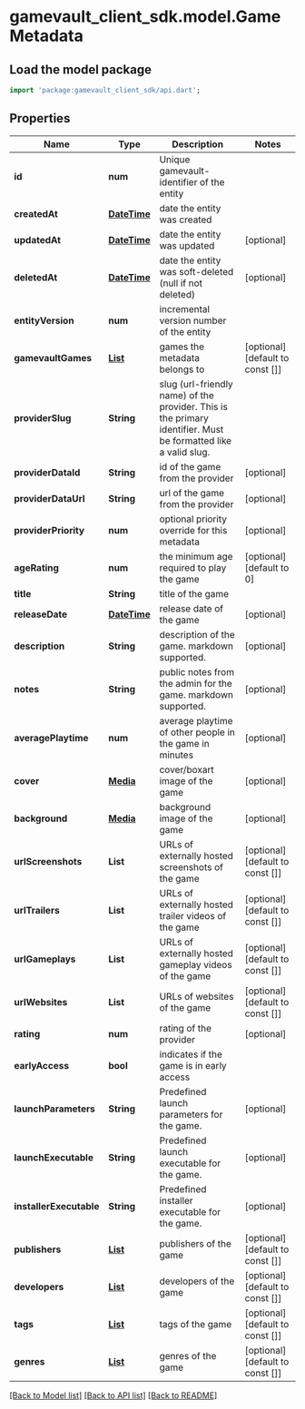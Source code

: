 # gamevault_client_sdk.model.GameMetadata

## Load the model package
```dart
import 'package:gamevault_client_sdk/api.dart';
```

## Properties
Name | Type | Description | Notes
------------ | ------------- | ------------- | -------------
**id** | **num** | Unique gamevault-identifier of the entity | 
**createdAt** | [**DateTime**](DateTime.md) | date the entity was created | 
**updatedAt** | [**DateTime**](DateTime.md) | date the entity was updated | [optional] 
**deletedAt** | [**DateTime**](DateTime.md) | date the entity was soft-deleted (null if not deleted) | [optional] 
**entityVersion** | **num** | incremental version number of the entity | 
**gamevaultGames** | [**List<GamevaultGame>**](GamevaultGame.md) | games the metadata belongs to | [optional] [default to const []]
**providerSlug** | **String** | slug (url-friendly name) of the provider. This is the primary identifier. Must be formatted like a valid slug. | 
**providerDataId** | **String** | id of the game from the provider | [optional] 
**providerDataUrl** | **String** | url of the game from the provider | [optional] 
**providerPriority** | **num** | optional priority override for this metadata | [optional] 
**ageRating** | **num** | the minimum age required to play the game | [optional] [default to 0]
**title** | **String** | title of the game | 
**releaseDate** | [**DateTime**](DateTime.md) | release date of the game | [optional] 
**description** | **String** | description of the game. markdown supported. | [optional] 
**notes** | **String** | public notes from the admin for the game. markdown supported. | [optional] 
**averagePlaytime** | **num** | average playtime of other people in the game in minutes | [optional] 
**cover** | [**Media**](Media.md) | cover/boxart image of the game | [optional] 
**background** | [**Media**](Media.md) | background image of the game | [optional] 
**urlScreenshots** | **List<String>** | URLs of externally hosted screenshots of the game | [optional] [default to const []]
**urlTrailers** | **List<String>** | URLs of externally hosted trailer videos of the game | [optional] [default to const []]
**urlGameplays** | **List<String>** | URLs of externally hosted gameplay videos of the game | [optional] [default to const []]
**urlWebsites** | **List<String>** | URLs of websites of the game | [optional] [default to const []]
**rating** | **num** | rating of the provider | [optional] 
**earlyAccess** | **bool** | indicates if the game is in early access | 
**launchParameters** | **String** | Predefined launch parameters for the game. | [optional] 
**launchExecutable** | **String** | Predefined launch executable for the game. | [optional] 
**installerExecutable** | **String** | Predefined installer executable for the game. | [optional] 
**publishers** | [**List<PublisherMetadata>**](PublisherMetadata.md) | publishers of the game | [optional] [default to const []]
**developers** | [**List<DeveloperMetadata>**](DeveloperMetadata.md) | developers of the game | [optional] [default to const []]
**tags** | [**List<TagMetadata>**](TagMetadata.md) | tags of the game | [optional] [default to const []]
**genres** | [**List<GenreMetadata>**](GenreMetadata.md) | genres of the game | [optional] [default to const []]

[[Back to Model list]](../README.md#documentation-for-models) [[Back to API list]](../README.md#documentation-for-api-endpoints) [[Back to README]](../README.md)


